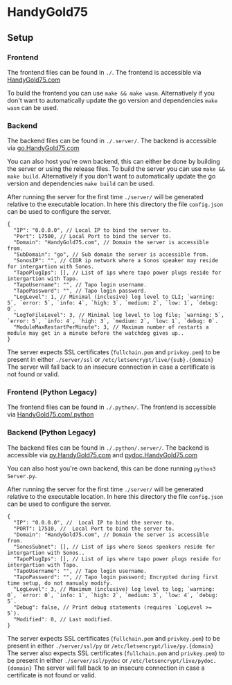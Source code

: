 # HandyGold75

## Setup

### Frontend

The frontend files can be found in `./`.
The frontend is accessible via [HandyGold75.com](https://HandyGold75.com)

To build the frontend you can use `make && make wasm`.
Alternatively if you don't want to automatically update the go version and dependencies `make wasm` can be used.

### Backend

The backend files can be found in `./.server/`.
The backend is accessible via [go.HandyGold75.com](https://go.HandyGold75.com)

You can also host you're own backend, this can either be done by building the server or using the release files.
To build the server you can use `make && make build`.
Alternatively if you don't want to automatically update the go version and dependencies `make build` can be used.

After running the server for the first time `./server/` will be generated relative to the executable location.
In here this directory the file `config.json` can be used to configure the server.

```jsonc
{
  "IP": "0.0.0.0", // Local IP to bind the server to.
  "Port": 17500, // Local Port to bind the server to.
  "Domain": "HandyGold75.com", // Domain the server is accessible from.
  "SubDomain": "go", // Sub domain the server is accessible from.
  "SonosIP": "", // CIDR ip network where a Sonos speaker may reside for intergartion with Sonos.
  "TapoPlugIps": [], // List of ips where tapo power plugs reside for intergartion with Tapo.
  "TapoUsername": "", // Tapo login username.
  "TapoPassword": "", // Tapo login password.
  "LogLevel": 1, // Minimal (inclusive) log level to CLI; `warning: 5`, `error: 5`, `info: 4`, `high: 3`, `medium: 2`, `low: 1`, `debug: 0`.
  "LogToFileLevel": 3, // Minimal log level to log file; `warning: 5`, `error: 5`, `info: 4`, `high: 3`, `medium: 2`, `low: 1`, `debug: 0`.
  "ModuleMaxRestartPerMinute": 3, // Maximum number of restarts a module may get in a minute before the watchdog gives up..
}
```

The server expects SSL certificates (`fullchain.pem` and `privkey.pem`) to be present in either `./server/ssl` or `/etc/letsencrypt/live/{sub}.{domain}`
The server will fall back to an insecure connection in case a certificate is not found or valid.

### Frontend (Python Legacy)

The frontend files can be found in `./.python/`.
The frontend is accessible via [HandyGold75.com/.python](https://HandyGold75.com/.python)

### Backend (Python Legacy)

The backend files can be found in `./.python/.server/`.
The backend is accessible via [py.HandyGold75.com](WSS://py.HandyGold75.com) and [pydoc.HandyGold75.com](WSS://pydoc.HandyGold75.com)

You can also host you're own backend, this can be done running `python3 Server.py`.

After running the server for the first time `./server/` will be generated relative to the executable location.
In here this directory the file `config.json` can be used to configure the server.

```jsonc
{
  "IP": "0.0.0.0", //  Local IP to bind the server to.
  "PORT": 17510, //  Local Port to bind the server to.
  "Domain": "HandyGold75.com", // Domain the server is accessible from.
  "SonosSubnet": [], // List of ips where Sonos speakers reside for intergartion with Sonos..
  "TapoPlugIps": [], // List of ips where tapo power plugs reside for intergartion with Tapo.
  "TapoUsername": "", // Tapo login username.
  "TapoPassword": "", // Tapo login password; Encrypted during first time setup, do not manualy modify.
  "LogLevel": 3, // Maximum (inclusive) log level to log; `warning: 0`, `error: 0`, `info: 1`, `high: 2`, `medium: 3`, `low: 4`, `debug: 5`.
  "Debug": false, // Print debug statements (requires `LogLevel >= 5`).
  "Modified": 0, // Last modified.
}
```

The server expects SSL certificates (`fullchain.pem` and `privkey.pem`) to be present in either `./server/ssl/py` or `/etc/letsencrypt/live/py.{domain}`
The server also expects SSL certificates (`fullchain.pem` and `privkey.pem`) to be present in either `./server/ssl/pydoc` or `/etc/letsencrypt/live/pydoc.{domain}`
The server will fall back to an insecure connection in case a certificate is not found or valid.
